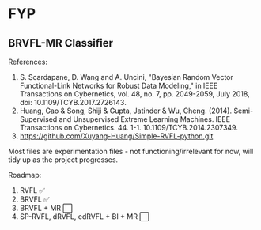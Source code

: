# FYP
## BRVFL-MR Classifier

References: <br>
1. S. Scardapane, D. Wang and A. Uncini, "Bayesian Random Vector Functional-Link Networks for Robust Data Modeling," in IEEE Transactions on Cybernetics, vol. 48, no. 7, pp. 2049-2059, July 2018, doi: 10.1109/TCYB.2017.2726143.
2. Huang, Gao & Song, Shiji & Gupta, Jatinder & Wu, Cheng. (2014). Semi-Supervised and Unsupervised Extreme Learning Machines. IEEE Transactions on Cybernetics. 44. 1-1. 10.1109/TCYB.2014.2307349. 
3. https://github.com/Xuyang-Huang/Simple-RVFL-python.git

Most files are experimentation files - not functioning/irrelevant for now, will tidy up as the project progresses.<br>

Roadmap:
1. RVFL ✅
2. BRVFL ✅
3. BRVFL + MR ⬜
4. SP-RVFL, dRVFL, edRVFL + BI + MR ⬜
